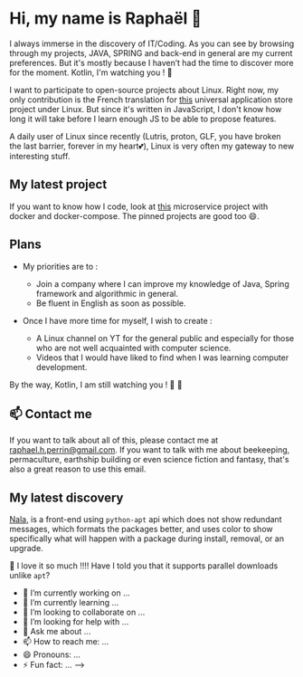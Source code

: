 # Hi, my name is Raphaël 👋

I always immerse in the discovery of IT/Coding. As you can see by browsing through my projects, JAVA, SPRING and back-end in general are my current preferences. But it's mostly because I haven’t had the time to discover more for the moment. Kotlin, I'm watching you ! :eyes:

I want to participate to open-source projects about Linux. Right now, my only contribution is the French translation for [this](https://app-outlet.github.io/) universal application store project under Linux. But since it's written in JavaScript, I don't know how long it will take before I learn enough JS to be able to propose features.

A daily user of Linux since recently (Lutris, proton, GLF, you have broken the last barrier, forever in my heart:two_hearts:), Linux is very often my gateway to new interesting stuff.

## My latest project

If you want to know how I code, look at [this](https://github.com/VertOurs/OC_P9_MediScreen) microservice project with docker and docker-compose. The pinned projects are good too 😄.

## Plans

 * My priorities are to :
    - Join a company where I can improve my knowledge of Java, Spring framework and algorithmic in general.
    - Be fluent in English as soon as possible.

 * Once I have more time for myself, I wish to create :
    - A Linux channel on YT for the general public and especially for those who are not well acquainted with computer science. 
    - Videos that I would have liked to find when I was learning computer development.
 
 By the way, Kotlin, I am still watching you ! :eyes: :eyes:


## 📫 Contact me 
If you want to talk about all of this, please contact me at raphael.h.perrin@gmail.com. If you want to talk with me about beekeeping, permaculture, earthship building or even science fiction and fantasy, that's also a great reason to use this email.


## My latest discovery

[Nala](https://gitlab.com/volian/nala), is a front-end using `python-apt` api which does not show redundant messages, which formats the packages better, and uses color to show specifically what will happen with a package during install, removal, or an upgrade.

:smiling_face_with_three_hearts: I love it so much !!!! Have I told you that it supports parallel downloads unlike `apt`?



- 🔭 I’m currently working on ...
- 🌱 I’m currently learning ...
- 👯 I’m looking to collaborate on ...
- 🤔 I’m looking for help with ...
- 💬 Ask me about ...
- 📫 How to reach me: ...
- 😄 Pronouns: ...
- ⚡ Fun fact: ...
-->
